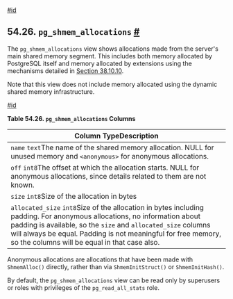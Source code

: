 [#id](#VIEW-PG-SHMEM-ALLOCATIONS)

## 54.26. `pg_shmem_allocations` [#](#VIEW-PG-SHMEM-ALLOCATIONS)

The `pg_shmem_allocations` view shows allocations made from the server's main shared memory segment. This includes both memory allocated by PostgreSQL itself and memory allocated by extensions using the mechanisms detailed in [Section 38.10.10](xfunc-c#XFUNC-SHARED-ADDIN).

Note that this view does not include memory allocated using the dynamic shared memory infrastructure.

[#id](#id-1.10.5.30.5)

**Table 54.26. `pg_shmem_allocations` Columns**

| Column TypeDescription                                                                                                                                                                                                                                                                                      |
| ----------------------------------------------------------------------------------------------------------------------------------------------------------------------------------------------------------------------------------------------------------------------------------------------------------- |
| `name` `text`The name of the shared memory allocation. NULL for unused memory and `<anonymous>` for anonymous allocations.                                                                                                                                                                                  |
| `off` `int8`The offset at which the allocation starts. NULL for anonymous allocations, since details related to them are not known.                                                                                                                                                                         |
| `size` `int8`Size of the allocation in bytes                                                                                                                                                                                                                                                                |
| `allocated_size` `int8`Size of the allocation in bytes including padding. For anonymous allocations, no information about padding is available, so the `size` and `allocated_size` columns will always be equal. Padding is not meaningful for free memory, so the columns will be equal in that case also. |

Anonymous allocations are allocations that have been made with `ShmemAlloc()` directly, rather than via `ShmemInitStruct()` or `ShmemInitHash()`.

By default, the `pg_shmem_allocations` view can be read only by superusers or roles with privileges of the `pg_read_all_stats` role.
